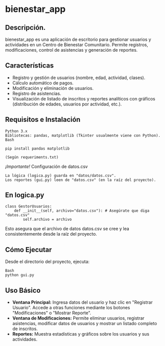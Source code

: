 # bienestar_app
## Descripción.

bienestar_app es una aplicación de escritorio para gestionar usuarios y actividades en un Centro de Bienestar Comunitario. Permite registros, modificaciones, control de asistencias y generación de reportes.

## Características

* Registro y gestión de usuarios (nombre, edad, actividad, clases).
* Cálculo automático de pagos.
* Modificación y eliminación de usuarios.
* Registro de asistencias.
* Visualización de listado de inscritos y reportes analíticos con gráficos (distribución de edades, usuarios por actividad, etc.).

## Requisitos e Instalación

    Python 3.x
    Bibliotecas: pandas, matplotlib (Tkinter usualmente viene con Python).
    Bash

    pip install pandas matplotlib

    (Según requeriments.txt)

*¡Importante!* Configuración de datos.csv

    La lógica (logica.py) guarda en "datos/datos.csv".
    Los reportes (gui.py) leen de "datos.csv" (en la raíz del proyecto).


## En logica.py
    class GestorUsuarios:
        def __init__(self, archivo="datos.csv"): # Asegúrate que diga "datos.csv"
            self.archivo = archivo

Esto asegura que el archivo de datos datos.csv se cree y lea consistentemente desde la raíz del proyecto.

## Cómo Ejecutar

Desde el directorio del proyecto, ejecuta:

    Bash   
    python gui.py

## Uso Básico
* **Ventana Principal:** Ingresa datos del usuario y haz clic en "Registrar Usuario". Accede a otras funciones mediante los botones "Modificaciones" o "Mostrar Reporte".
* **Ventana de Modificaciones:** Permite eliminar usuarios, registrar asistencias, modificar datos de usuarios y mostrar un listado completo de inscritos.
* **Reportes:** Muestra estadísticas y gráficos sobre los usuarios y sus actividades.
